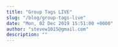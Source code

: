 ```yaml
---
title: "Group Tags LIVE"
slug: "/blog/group-tags-live"
date: "Mon, 02 Dec 2019 15:51:00 +0000"
author: "stevew1015@gmail.com"
description: ""
---
```


